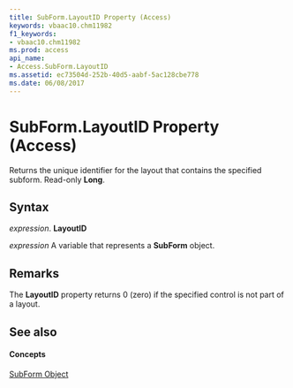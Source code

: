 ```yaml
---
title: SubForm.LayoutID Property (Access)
keywords: vbaac10.chm11982
f1_keywords:
- vbaac10.chm11982
ms.prod: access
api_name:
- Access.SubForm.LayoutID
ms.assetid: ec73504d-252b-40d5-aabf-5ac128cbe778
ms.date: 06/08/2017
---
```



# SubForm.LayoutID Property (Access)

Returns the unique identifier for the layout that contains the specified subform. Read-only **Long**.


## Syntax

 _expression_. **LayoutID**

 _expression_ A variable that represents a **SubForm** object.


## Remarks

The **LayoutID** property returns 0 (zero) if the specified control is not part of a layout.


## See also


#### Concepts


[SubForm Object](subform-object-access.md)

